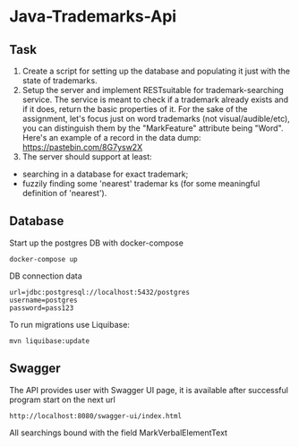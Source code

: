 # Java-Trademarks-Api

## Task
1) Create a script for setting up the database and populating it just with the state of trademarks.
2) Setup the server and implement RESTsuitable for trademark-searching service. The service is meant to check if a trademark already exists and if it does, return the basic properties of it.
For the sake of the assignment, let's focus just on word trademarks (not visual/audible/etc), you can distinguish them by the "MarkFeature" attribute being "Word". Here's an example of a record in the data dump: https://pastebin.com/8G7ysw2X
3) The server should support at least:
- searching in a database for exact trademark;
- fuzzily finding some 'nearest' trademar ks (for some meaningful definition of 'nearest').

## Database
Start up the postgres DB with docker-compose
```
docker-compose up
```
DB connection data
```
url=jdbc:postgresql://localhost:5432/postgres
username=postgres
password=pass123
```
To run migrations use Liquibase:
```
mvn liquibase:update
```

## Swagger
The API provides user with Swagger UI page, it is available after successful program start on the next url
```
http://localhost:8080/swagger-ui/index.html
```
All searchings bound with the field MarkVerbalElementText
